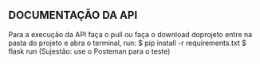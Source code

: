 ## DOCUMENTAÇÃO DA API


Para a execução da API  faça o pull ou faça o download doprojeto
entre na pasta do projeto e abra o terminal,
run:
    $ pip install -r requirements.txt
    $ flask run
(Sujestão: use o Posteman para o teste)
